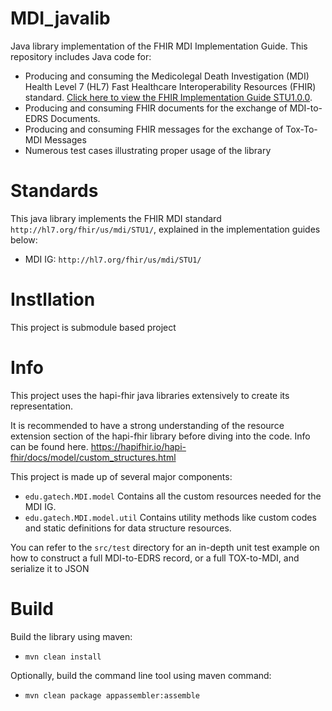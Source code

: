 # MDI_javalib

Java library implementation of the FHIR MDI Implementation Guide.  This repository includes Java code for:

- Producing and consuming the Medicolegal Death Investigation (MDI) Health Level 7 (HL7) Fast Healthcare Interoperability Resources (FHIR) standard. [Click here to view the FHIR Implementation Guide STU1.0.0](http://hl7.org/fhir/us/mdi/STU1/).
- Producing and consuming FHIR documents for the exchange of MDI-to-EDRS Documents.
- Producing and consuming FHIR messages for the exchange of Tox-To-MDI Messages
- Numerous test cases illustrating proper usage of the library

# Standards

This java library implements the FHIR MDI standard ```http://hl7.org/fhir/us/mdi/STU1/```, explained in the implementation guides below:

* MDI IG: ```http://hl7.org/fhir/us/mdi/STU1/```

# Instllation

This project is submodule based project 

# Info

This project uses the hapi-fhir java libraries extensively to create its representation.

It is recommended to have a strong understanding of the resource extension section of the hapi-fhir library before diving into the code. Info can be found here. https://hapifhir.io/hapi-fhir/docs/model/custom_structures.html

This project is made up of several major components:

* ```edu.gatech.MDI.model``` Contains all the custom resources needed for the MDI IG.
* ```edu.gatech.MDI.model.util``` Contains utility methods like custom codes and static definitions for data structure resources.

You can refer to the ```src/test``` directory for an in-depth unit test example on how to construct a full MDI-to-EDRS record, or a full TOX-to-MDI, and serialize it to JSON

# Build

Build the library using maven:

* ```mvn clean install```

Optionally, build the command line tool using maven command:

* ```mvn clean package appassembler:assemble```

